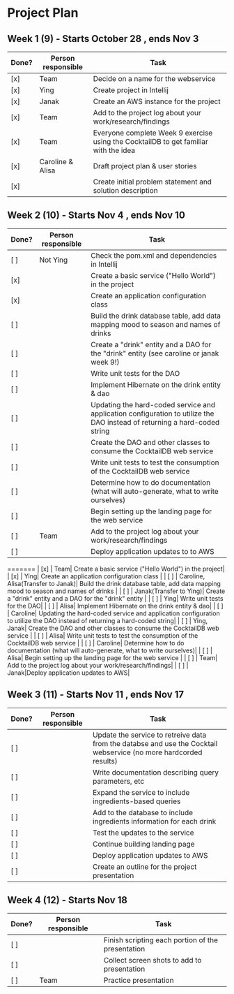 # Project Plan

## Week 1 (9) - Starts October 28 , ends Nov 3
| Done? | Person responsible | Task |
|------|------|-------|
| [x] | Team | Decide on a name for the webservice|
| [x] | Ying | Create project in Intellij|
| [x] | Janak | Create an AWS instance for the project|
| [x] | Team | Add to the project log about your work/research/findings|
| [x] | Team | Everyone complete Week 9 exercise using the CocktailDB to get familiar with the idea|
| [x] | Caroline & Alisa | Draft project plan & user stories|
| [x] | | Create initial problem statement and solution description|

                                                         
## Week 2 (10) - Starts Nov 4 , ends Nov 10
| Done? | Person responsible | Task |
|------|------|-------|
| [ ] | Not Ying | Check the pom.xml and dependencies in Intellij|
| [x] | | Create a basic service ("Hello World") in the project|
| [x] | | Create an application configuration class |
| [ ] | | Build the drink database table, add data mapping mood to season and names of drinks |
| [ ] | | Create a "drink" entity and a DAO for the "drink" entity (see caroline or janak week 9!)|
| [ ] | | Write unit tests for the DAO|
| [ ] | | Implement Hibernate on the drink entity & dao|
| [ ] | | Updating the hard-coded service and application configuration to utilize the DAO instead of returning a hard-coded string|
| [ ] | | Create the DAO and other classes to consume the CocktailDB web service |
| [ ] | | Write unit tests to test the consumption of the CocktailDB web service |
| [ ] | | Determine how to do documentation (what will auto-generate, what to write ourselves)|
| [ ] | | Begin setting up the landing page for the web service |
| [ ] | Team | Add to the project log about your work/research/findings|
| [ ] | |Deploy application updates to to AWS|
=======
| [x] | Team| Create a basic service ("Hello World") in the project|
| [x] | Ying| Create an application configuration class |
| [ ] | Caroline, Alisa(Transfer to Janak)| Build the drink database table, add data mapping mood to season and names of drinks |
| [ ] | Janak(Transfer to Ying)| Create a "drink" entity and a DAO for the "drink" entity |
| [ ] | Ying| Write unit tests for the DAO|
| [ ] | Alisa| Implement Hibernate on the drink entity & dao|
| [ ] | Caroline| Updating the hard-coded service and application configuration to utilize the DAO instead of returning a hard-coded string|
| [ ] | Ying, Janak| Create the DAO and other classes to consume the CocktailDB web service |
| [ ] | Alisa| Write unit tests to test the consumption of the CocktailDB web service |
| [ ] | Caroline| Determine how to do documentation (what will auto-generate, what to write ourselves)|
| [ ] | Alisa| Begin setting up the landing page for the web service |
| [ ] | Team| Add to the project log about your work/research/findings|
| [ ] | Janak|Deploy application updates to AWS|

## Week 3 (11) - Starts Nov 11 , ends Nov 17
| Done? | Person responsible | Task |
|------|------|-------|
| [ ] | | Update the service to retreive data from the databse and use the Cocktail webservice (no more hardcorded results)|
| [ ] | | Write documentation describing query parameters, etc|
| [ ] | | Expand the service to include ingredients-based queries|
| [ ] | | Add to the database to include ingredients information for each drink |
| [ ] | | Test the updates to the service|
| [ ] | | Continue building landing page|
| [ ] | | Deploy application updates to AWS|
| [ ] | | Create an outline for the project presentation|

## Week 4 (12) - Starts Nov 18
| Done? | Person responsible | Task |
|------|------|-------|
| [ ] | | Finish scripting each portion of the presentation|
| [ ] | | Collect screen shots to add to presentation|
| [ ] |Team| Practice presentation|
